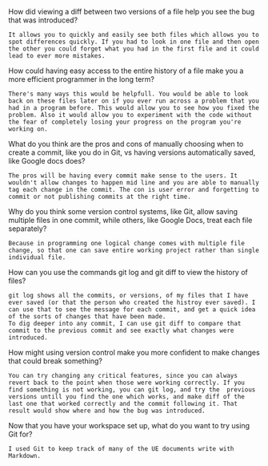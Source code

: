 How did viewing a diff between two versions of a file help you see the bug that
was introduced?


    It allows you to quickly and easily see both files which allows you to spot differences quickly. If you had to look in one file and then open the other you could forget what you had in the first file and it could lead to ever more mistakes.


How could having easy access to the entire history of a file make you a more
efficient programmer in the long term?

    There's many ways this would be helpfull. You would be able to look back on these files later on if you ever run across a problem that you had in a program before. This would allow you to see how you fixed the problem. Also it would allow you to experiment with the code without the fear of completely losing your progress on the program you're working on.

What do you think are the pros and cons of manually choosing when to create a
commit, like you do in Git, vs having versions automatically saved, like Google
docs does?

    The pros will be having every commit make sense to the users. It wouldn't allow changes to happen mid line and you are able to manually tag each change in the commit. The con is user error and forgetting to commit or not publishing commits at the right time.

Why do you think some version control systems, like Git, allow saving multiple
files in one commit, while others, like Google Docs, treat each file separately?

    Because in programming one logical change comes with multiple file change, so that one can save entire working project rather than single individual file.

How can you use the commands git log and git diff to view the history of files?

    git log shows all the commits, or versions, of my files that I have ever saved (or that the person who created the histroy ever saved). I can use that to see the message for each commit, and get a quick idea of the sorts of changes that have been made.
    To dig deeper into any commit, I can use git diff to compare that commit to the previous commit and see exactly what changes were introduced.

How might using version control make you more confident to make changes that
could break something?

    You can try changing any critical features, since you can always revert back to the point when those were working correctly. If you find something is not working, you can git log, and try the  previous versions untill you find the one which works, and make diff of the last one that worked correctly and the commit following it. That result would show where and how the bug was introduced.

Now that you have your workspace set up, what do you want to try using Git for?

    I used Git to keep track of many of the UE documents write with Markdown.
